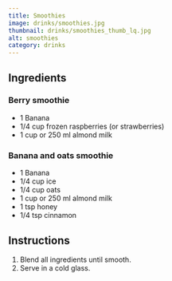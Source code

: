 ```yaml
---
title: Smoothies
image: drinks/smoothies.jpg
thumbnail: drinks/smoothies_thumb_lq.jpg
alt: smoothies
category: drinks
---
```


## Ingredients

### Berry smoothie

- 1 Banana
- 1/4 cup frozen raspberries (or strawberries)
- 1 cup or 250 ml almond milk

### Banana and oats smoothie

- 1 Banana
- 1/4 cup ice
- 1/4 cup oats
- 1 cup or 250 ml almond milk
- 1 tsp honey
- 1/4 tsp cinnamon

## Instructions

1. Blend all ingredients until smooth.
1. Serve in a cold glass.

